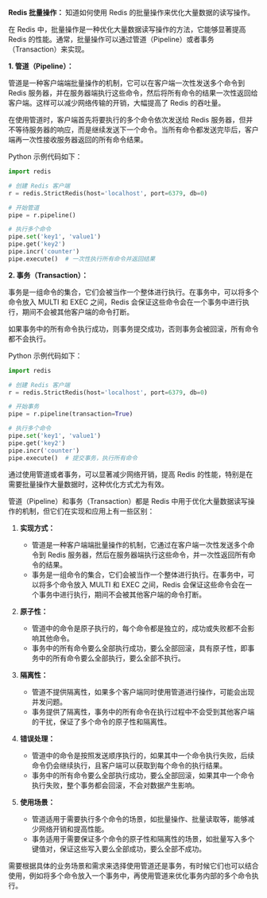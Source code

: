 **Redis 批量操作：** 知道如何使用 Redis 的批量操作来优化大量数据的读写操作。

在 Redis 中，批量操作是一种优化大量数据读写操作的方法，它能够显著提高 Redis 的性能。通常，批量操作可以通过管道（Pipeline）或者事务（Transaction）来实现。

**1. 管道（Pipeline）：**

管道是一种客户端端批量操作的机制，它可以在客户端一次性发送多个命令到 Redis 服务器，并在服务器端执行这些命令，然后将所有命令的结果一次性返回给客户端。这样可以减少网络传输的开销，大幅提高了 Redis 的吞吐量。

在使用管道时，客户端首先将要执行的多个命令依次发送给 Redis 服务器，但并不等待服务器的响应，而是继续发送下一个命令。当所有命令都发送完毕后，客户端再一次性接收服务器返回的所有命令结果。

Python 示例代码如下：

```python
import redis

# 创建 Redis 客户端
r = redis.StrictRedis(host='localhost', port=6379, db=0)

# 开始管道
pipe = r.pipeline()

# 执行多个命令
pipe.set('key1', 'value1')
pipe.get('key2')
pipe.incr('counter')
pipe.execute()  # 一次性执行所有命令并返回结果
```

**2. 事务（Transaction）：**

事务是一组命令的集合，它们会被当作一个整体进行执行。在事务中，可以将多个命令放入 MULTI 和 EXEC 之间，Redis 会保证这些命令会在一个事务中进行执行，期间不会被其他客户端的命令打断。

如果事务中的所有命令执行成功，则事务提交成功，否则事务会被回滚，所有命令都不会执行。

Python 示例代码如下：

```python
import redis

# 创建 Redis 客户端
r = redis.StrictRedis(host='localhost', port=6379, db=0)

# 开始事务
pipe = r.pipeline(transaction=True)

# 执行多个命令
pipe.set('key1', 'value1')
pipe.get('key2')
pipe.incr('counter')
pipe.execute()  # 提交事务，执行所有命令
```

通过使用管道或者事务，可以显著减少网络开销，提高 Redis 的性能，特别是在需要批量操作大量数据时，这种优化方式尤为有效。



管道（Pipeline）和事务（Transaction）都是 Redis 中用于优化大量数据读写操作的机制，但它们在实现和应用上有一些区别：

1. **实现方式：**
   - 管道是一种客户端端批量操作的机制，它通过在客户端一次性发送多个命令到 Redis 服务器，然后在服务器端执行这些命令，并一次性返回所有命令的结果。
   - 事务是一组命令的集合，它们会被当作一个整体进行执行。在事务中，可以将多个命令放入 MULTI 和 EXEC 之间，Redis 会保证这些命令会在一个事务中进行执行，期间不会被其他客户端的命令打断。

2. **原子性：**
   - 管道中的命令是原子执行的，每个命令都是独立的，成功或失败都不会影响其他命令。
   - 事务中的所有命令要么全部执行成功，要么全部回滚，具有原子性，即事务中的所有命令要么全部执行，要么全部不执行。

3. **隔离性：**
   - 管道不提供隔离性，如果多个客户端同时使用管道进行操作，可能会出现并发问题。
   - 事务提供了隔离性，事务中的所有命令在执行过程中不会受到其他客户端的干扰，保证了多个命令的原子性和隔离性。

4. **错误处理：**
   - 管道中的命令是按照发送顺序执行的，如果其中一个命令执行失败，后续命令仍会继续执行，且客户端可以获取到每个命令的执行结果。
   - 事务中的所有命令要么全部执行成功，要么全部回滚，如果其中一个命令执行失败，整个事务都会回滚，不会对数据产生影响。

5. **使用场景：**
   - 管道适用于需要执行多个命令的场景，如批量操作、批量读取等，能够减少网络开销和提高性能。
   - 事务适用于需要保证多个命令的原子性和隔离性的场景，如批量写入多个键值对，保证这些写入要么全部成功，要么全部不成功。

需要根据具体的业务场景和需求来选择使用管道还是事务，有时候它们也可以结合使用，例如将多个命令放入一个事务中，再使用管道来优化事务内部的多个命令执行。